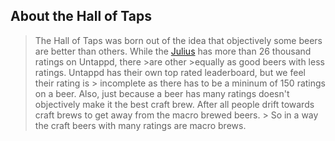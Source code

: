 ## About the Hall of Taps
> The Hall of Taps was born out of the idea that objectively some beers are better than others. While the 
> [Julius](https://untappd.com/b/tree-house-brewing-company-julius/237985) has more than 26 thousand ratings on Untappd, there >are other >equally as good beers with less ratings. Untappd has their own top rated leaderboard, but we feel their rating is > incomplete as there has to be a mininum of 150 ratings on a beer. Also, just because a beer has many ratings doesn't
> objectively make it the best craft brew. After all people drift towards craft brews to get away from the macro brewed beers. > So in a way the craft beers with many ratings are macro brews.
